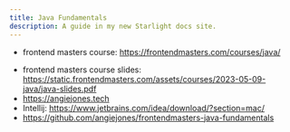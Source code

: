 ```yaml
---
title: Java Fundamentals
description: A guide in my new Starlight docs site.
---
```


- frontend masters course: <https://frontendmasters.com/courses/java/>

* frontend masters course slides: <https://static.frontendmasters.com/assets/courses/2023-05-09-java/java-slides.pdf>
* <https://angiejones.tech>
* Intellij: <https://www.jetbrains.com/idea/download/?section=mac/>
* <https://github.com/angiejones/frontendmasters-java-fundamentals>
